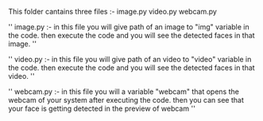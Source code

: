 This folder cantains three files :- image.py  video.py  webcam.py

''
  image.py :- in this file you will give path of an image to "img" variable in the code.
  then execute the code and you will see the detected faces in that image.
''

''
  video.py :- in this file you will give path of an video to "video" variable in the code.
  then execute the code and you will see the detected faces in that video.
''

''
  webcam.py :- in this file you will a variable "webcam" that opens the webcam of your system after executing the code.
  then you can see that your face is getting detected in the preview of webcam
''
